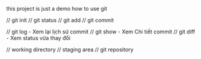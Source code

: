 this project is just a demo how to use git

// git init
// git status
// git add
// git commit

// git log  - Xem lại lịch sử commit
// git show - Xem Chi tiết commit
// git diff - Xem status vừa thay đổi

// working directory
// staging area
// git repository